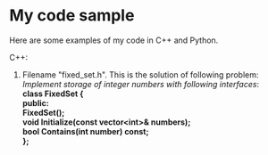 # My code sample

Here are some examples of my code in C++ and Python. <br />


C++: <br />

1. Filename "fixed_set.h". This is the solution of following problem: <br />
*Implement storage of integer numbers with following interfaces*:<br />
**class FixedSet {<br />
public:<br />
    FixedSet();<br />
    void Initialize(const vector\<int\>& numbers);<br />
    bool Contains(int number) const;<br />
};**<br />
